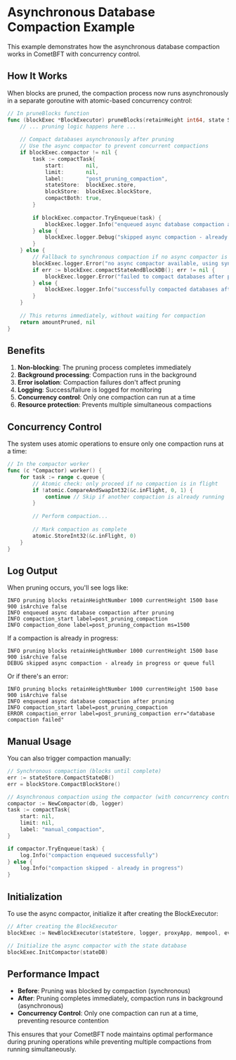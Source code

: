 # Asynchronous Database Compaction Example

This example demonstrates how the asynchronous database compaction works in CometBFT with concurrency control.

## How It Works

When blocks are pruned, the compaction process now runs asynchronously in a separate goroutine with atomic-based concurrency control:

```go
// In pruneBlocks function
func (blockExec *BlockExecutor) pruneBlocks(retainHeight int64, state State) (uint64, error) {
    // ... pruning logic happens here ...
    
    // Compact databases asynchronously after pruning
    // Use the async compactor to prevent concurrent compactions
    if blockExec.compactor != nil {
        task := compactTask{
            start:       nil,
            limit:       nil,
            label:       "post_pruning_compaction",
            stateStore:  blockExec.store,
            blockStore:  blockExec.blockStore,
            compactBoth: true,
        }
        
        if blockExec.compactor.TryEnqueue(task) {
            blockExec.logger.Info("enqueued async database compaction after pruning")
        } else {
            blockExec.logger.Debug("skipped async compaction - already in progress or queue full")
        }
    } else {
        // Fallback to synchronous compaction if no async compactor is available
        blockExec.logger.Error("no async compactor available, using synchronous compaction")
        if err := blockExec.compactStateAndBlockDB(); err != nil {
            blockExec.logger.Error("failed to compact databases after pruning", "err", err)
        } else {
            blockExec.logger.Info("successfully compacted databases after pruning")
        }
    }
    
    // This returns immediately, without waiting for compaction
    return amountPruned, nil
}
```

## Benefits

1. **Non-blocking**: The pruning process completes immediately
2. **Background processing**: Compaction runs in the background
3. **Error isolation**: Compaction failures don't affect pruning
4. **Logging**: Success/failure is logged for monitoring
5. **Concurrency control**: Only one compaction can run at a time
6. **Resource protection**: Prevents multiple simultaneous compactions

## Concurrency Control

The system uses atomic operations to ensure only one compaction runs at a time:

```go
// In the compactor worker
func (c *Compactor) worker() {
    for task := range c.queue {
        // Atomic check: only proceed if no compaction is in flight
        if !atomic.CompareAndSwapInt32(&c.inFlight, 0, 1) {
            continue // Skip if another compaction is already running
        }
        
        // Perform compaction...
        
        // Mark compaction as complete
        atomic.StoreInt32(&c.inFlight, 0)
    }
}
```

## Log Output

When pruning occurs, you'll see logs like:

```
INFO pruning blocks retainHeightNumber 1000 currentHeight 1500 base 900 isArchive false
INFO enqueued async database compaction after pruning
INFO compaction_start label=post_pruning_compaction
INFO compaction_done label=post_pruning_compaction ms=1500
```

If a compaction is already in progress:

```
INFO pruning blocks retainHeightNumber 1000 currentHeight 1500 base 900 isArchive false
DEBUG skipped async compaction - already in progress or queue full
```

Or if there's an error:

```
INFO pruning blocks retainHeightNumber 1000 currentHeight 1500 base 900 isArchive false
INFO enqueued async database compaction after pruning
INFO compaction_start label=post_pruning_compaction
ERROR compaction_error label=post_pruning_compaction err="database compaction failed"
```

## Manual Usage

You can also trigger compaction manually:

```go
// Synchronous compaction (blocks until complete)
err := stateStore.CompactStateDB()
err = blockStore.CompactBlockStore()

// Asynchronous compaction using the compactor (with concurrency control)
compactor := NewCompactor(db, logger)
task := compactTask{
    start: nil,
    limit: nil,
    label: "manual_compaction",
}

if compactor.TryEnqueue(task) {
    log.Info("compaction enqueued successfully")
} else {
    log.Info("compaction skipped - already in progress")
}
```

## Initialization

To use the async compactor, initialize it after creating the BlockExecutor:

```go
// After creating the BlockExecutor
blockExec := NewBlockExecutor(stateStore, logger, proxyApp, mempool, evpool, blockStore)

// Initialize the async compactor with the state database
blockExec.InitCompactor(stateDB)
```

## Performance Impact

- **Before**: Pruning was blocked by compaction (synchronous)
- **After**: Pruning completes immediately, compaction runs in background (asynchronous)
- **Concurrency Control**: Only one compaction can run at a time, preventing resource contention

This ensures that your CometBFT node maintains optimal performance during pruning operations while preventing multiple compactions from running simultaneously. 